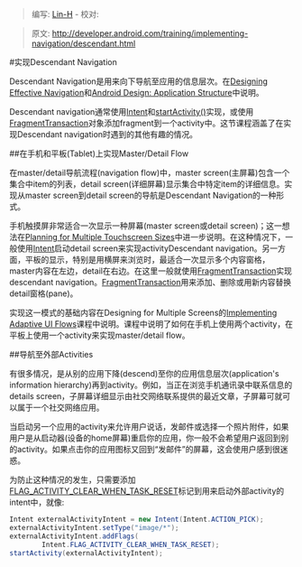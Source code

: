 > 编写: [Lin-H](https://github.com/Lin-H) - 校对: 

> 原文: <http://developer.android.com/training/implementing-navigation/descendant.html>

#实现Descendant Navigation

Descendant Navigation是用来向下导航至应用的信息层次。在[Designing Effective Navigation](http://developer.android.com/training/design-navigation/descendant-lateral.html)和[Android Design: Application Structure](http://developer.android.com/design/patterns/app-structure.html)中说明。

Descendant navigation通常使用[Intent](http://developer.android.com/reference/android/content/Intent.html)和[startActivity()](http://developer.android.com/reference/android/content/Context.html#startActivity%28android.content.Intent%29)实现，或使用[FragmentTransaction](http://developer.android.com/reference/android/app/FragmentTransaction.html)对象添加fragment到一个activity中。这节课程涵盖了在实现Descendant navigation时遇到的其他有趣的情况。

##在手机和平板(Tablet)上实现Master/Detail Flow

在master/detail导航流程(navigation flow)中，master screen(主屏幕)包含一个集合中item的列表，detail screen(详细屏幕)显示集合中特定item的详细信息。实现从master screen到detail screen的导航是Descendant Navigation的一种形式。

手机触摸屏非常适合一次显示一种屏幕(master screen或detail screen)；这一想法在[Planning for Multiple Touchscreen Sizes](http://developer.android.com/training/design-navigation/multiple-sizes.html)中进一步说明。在这种情况下，一般使用[Intent](http://developer.android.com/reference/android/content/Intent.html)启动detail screen来实现activityDescendant navigation。另一方面，平板的显示，特别是用横屏来浏览时，最适合一次显示多个内容窗格，master内容在左边，detail在右边。在这里一般就使用[FragmentTransaction](http://developer.android.com/reference/android/app/FragmentTransaction.html)实现descendant navigation。[FragmentTransaction](http://developer.android.com/reference/android/app/FragmentTransaction.html)用来添加、删除或用新内容替换detail窗格(pane)。

实现这一模式的基础内容在Designing for Multiple Screens的[Implementing Adaptive UI Flows](http://developer.android.com/training/multiscreen/adaptui.html)课程中说明。课程中说明了如何在手机上使用两个activity，在平板上使用一个activity来实现master/detail flow。

##导航至外部Activities

有很多情况，是从别的应用下降(descend)至你的应用信息层次(application's information hierarchy)再到activity。例如，当正在浏览手机通讯录中联系信息的details screen，子屏幕详细显示由社交网络联系提供的最近文章，子屏幕可就可以属于一个社交网络应用。

当启动另一个应用的activity来允许用户说话，发邮件或选择一个照片附件，如果用户是从启动器(设备的home屏幕)重启你的应用，你一般不会希望用户返回到别的activity。如果点击你的应用图标又回到“发邮件”的屏幕，这会使用户感到很迷惑。

为防止这种情况的发生，只需要添加[FLAG_ACTIVITY_CLEAR_WHEN_TASK_RESET](http://developer.android.com/reference/android/content/Intent.html#FLAG_ACTIVITY_CLEAR_WHEN_TASK_RESET)标记到用来启动外部activity的intent中，就像:

```java
Intent externalActivityIntent = new Intent(Intent.ACTION_PICK);
externalActivityIntent.setType("image/*");
externalActivityIntent.addFlags(
        Intent.FLAG_ACTIVITY_CLEAR_WHEN_TASK_RESET);
startActivity(externalActivityIntent);
```
